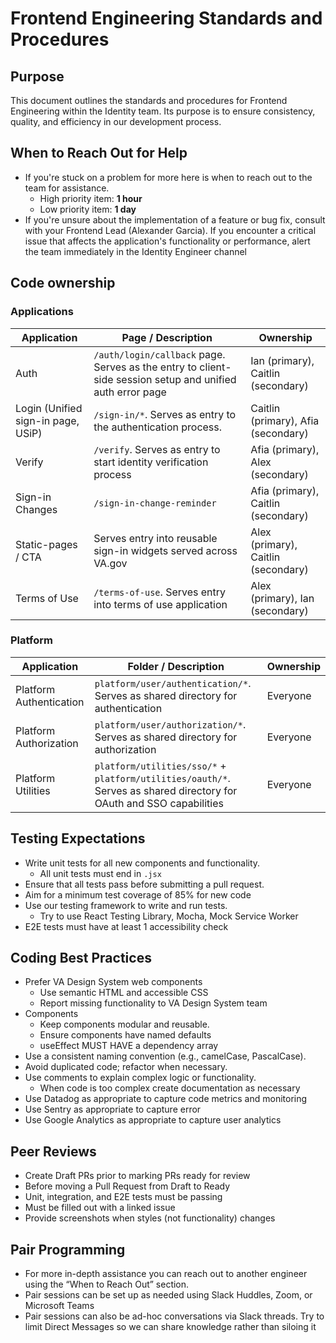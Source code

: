 # Frontend Engineering Standards and Procedures
## Purpose
This document outlines the standards and procedures for Frontend Engineering within the Identity team. Its purpose is to ensure consistency, quality, and efficiency in our development process.

## When to Reach Out for Help
- If you're stuck on a problem for more here is when to reach out to the team for assistance.
  - High priority item: **1 hour**
  - Low priority item: **1 day**
- If you're unsure about the implementation of a feature or bug fix, consult with your Frontend Lead (Alexander Garcia). If you encounter a critical issue that affects the application's functionality or performance, alert the team immediately in the Identity Engineer channel

## Code ownership

### Applications

| Application | Page / Description | Ownership |
| --- | --- | --- |
| Auth | `/auth/login/callback` page. Serves as the entry to client-side session setup and unified auth error page | Ian (primary), Caitlin (secondary) |
| Login (Unified sign-in page, USiP) | `/sign-in/*`. Serves as entry to the authentication process. | Caitlin (primary), Afia (secondary) |
| Verify | `/verify`. Serves as entry to start identity verification process | Afia (primary), Alex (secondary) | 
| Sign-in Changes | `/sign-in-change-reminder` | Afia (primary), Caitlin (secondary) |
| Static-pages / CTA | Serves entry into reusable sign-in widgets served across VA.gov | Alex (primary), Caitlin (secondary) |
| Terms of Use | `/terms-of-use`. Serves entry into terms of use application | Alex (primary), Ian (secondary) |

### Platform

| Application | Folder / Description | Ownership |
| --- | --- | --- |
| Platform Authentication | `platform/user/authentication/*`. Serves as shared directory for authentication | Everyone |
| Platform Authorization | `platform/user/authorization/*`. Serves as shared directory for authorization | Everyone |
| Platform Utilities | `platform/utilities/sso/*` + `platform/utilities/oauth/*`. Serves as shared directory for OAuth and SSO capabilities | Everyone |

## Testing Expectations
- Write unit tests for all new components and functionality.
  - All unit tests must end in `.jsx`
- Ensure that all tests pass before submitting a pull request.
- Aim for a minimum test coverage of 85% for new code
- Use our testing framework to write and run tests.
  - Try to use React Testing Library, Mocha, Mock Service Worker
- E2E tests must have at least 1 accessibility check

## Coding Best Practices
- Prefer VA Design System web components
  - Use semantic HTML and accessible CSS
  - Report missing functionality to VA Design System team
- Components
  - Keep components modular and reusable.
  - Ensure components have named defaults
  - useEffect MUST HAVE a dependency array
- Use a consistent naming convention (e.g., camelCase, PascalCase).
- Avoid duplicated code; refactor when necessary.
- Use comments to explain complex logic or functionality.
  - When code is too complex create documentation as necessary
- Use Datadog as appropriate to capture code metrics and monitoring
- Use Sentry as appropriate to capture error
- Use Google Analytics as appropriate to capture user analytics

## Peer Reviews
- Create Draft PRs prior to marking PRs ready for review
- Before moving a Pull Request from Draft to Ready
- Unit, integration, and E2E tests must be passing
- Must be filled out with a linked issue
- Provide screenshots when styles (not functionality) changes

## Pair Programming
- For more in-depth assistance you can reach out to another engineer using the “When to Reach Out” section.
- Pair sessions can be set up as needed using Slack Huddles, Zoom, or Microsoft Teams
- Pair sessions can also be ad-hoc conversations via Slack threads. Try to limit Direct Messages so we can share knowledge rather than siloing it

